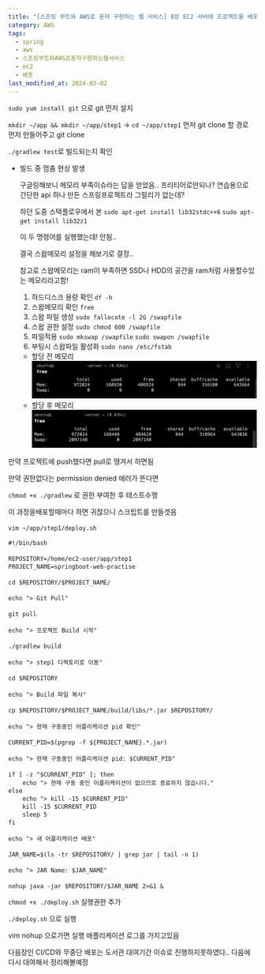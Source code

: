```yaml
---
title: "[스프링 부트와 AWS로 혼자 구현하는 웹 서비스] 8장 EC2 서버에 프로젝트를 배포해 보자"
category: AWS
tags:
  - spring
  - aws
  - 스프링부트와AWS로혼자구현하는웹서비스
  - ec2
  - 배포
last_modified_at: 2024-03-02
---
```

`sudo yum install git` 으로 git 먼저 설치

`mkdir ~/app && mkdir ~/app/step1` → `cd ~/app/step1` 먼저 git clone 할 경로 먼저 만들어주고 git clone 

`./gradlew test`로 빌드되는지 확인

- 빌드 중 멈춤 현상 발생

	구글링해보니 메모리 부족이슈라는 답을 얻었음..
	프리티어로안되나? 연습용으로 간단한 api 하나 만든 스프링프로젝트라 그럴리가 없는데?
 
	하던 도중 스택플로우에서 본 
	`sudo apt-get install lib32stdc++6`
	`sudo apt-get install lib32z1`
	
	이 두 명령어를 실행했는데! 안됨..
	
	결국 스왑메모리 설정을 해보기로 결정..

	참고로 스왑메모리는 ram이 부족하면 SSD나 HDD의 공간을 ram처럼 사용할수있는 메모리라고함!
	
	1. 하드디스크 용량 확인
		`df -h`
	2. 스왑메모리 확인 `free`
	3. 스왑 파일 생성 `sudo fallocate -l 2G /swapfile`
	4. 스왑 권한 설정 `sudo chmod 600 /swapfile`
	5. 파일적용 `sudo mkswap /swapfile` `sudo swapon /swapfile`
	6. 부팅시 스왑파일 활성화 `sudo nano /etc/fstab`
	- 할당 전 메모리
		![image](/assets/images/alone/Pastedimage20240406224840.png)
	- 할당 후 메모리
		![image](/assets/images/alone/Pastedimage20240406224827.png)

만약 프로젝트에 push했다면 pull로 땡겨서 하면됨

만약 권한없다는 permission denied 에러가 뜬다면 

`chmod +x ./gradlew` 로 권한 부여한 후 테스트수행

이 과정을배포할때마다 하면 귀찮으니 스크립트를 만들겟음

`vim ~/app/step1/deploy.sh`

```
#!/bin/bash

REPOSITORY=/home/ec2-user/app/step1
PROJECT_NAME=springboot-web-practise

cd $REPOSITORY/$PROJECT_NAME/

echo "> Git Pull"

git pull

echo "> 프로젝트 Build 시작"

./gradlew build

echo "> step1 디렉토리로 이동"

cd $REPOSITORY

echo "> Build 파일 복사"

cp $REPOSITORY/$PROJECT_NAME/build/libs/*.jar $REPOSITORY/

echo "> 현재 구동중인 어플리케이션 pid 확인"

CURRENT_PID=$(pgrep -f ${PROJECT_NAME}.*.jar)

echo "> 현재 구동중인 어플리케이션 pid: $CURRENT_PID"

if [ -z "$CURRENT_PID" ]; then
	echo "> 현재 구동 중인 어플리케이션이 없으므로 종료하지 않습니다."
else
	echo "> kill -15 $CURRENT_PID"
    kill -15 $CURRENT_PID
    sleep 5
fi

echo "> 새 어플리케이션 배포"

JAR_NAME=$(ls -tr $REPOSITORY/ | grep jar | tail -n 1)

echo "> JAR Name: $JAR_NAME"

nohup java -jar $REPOSITORY/$JAR_NAME 2>&1 &

```

`chmod +x ./deploy.sh` 실행권한 추가

`./deploy.sh` 으로 실행

vim nohup 으로가면 실행 애플리케이션 로그를 가지고있음

다음장인 CI/CD와 무중단 배포는 도서관 대여기간 이슈로 진행하지못하였다.. 다음에 다시 대여해서 정리해볼예정
